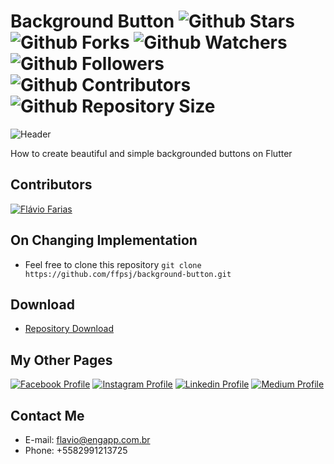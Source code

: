 # Background Button ![Github Stars](https://img.shields.io/github/stars/ffpsj/background-button.svg?label=Stars) ![Github Forks](https://img.shields.io/github/forks/ffpsj/background-button.svg?label=Forks) ![Github Watchers](https://img.shields.io/github/watchers/ffpsj/background-button.svg?label=Watchers) ![Github Followers](https://img.shields.io/github/followers/ffpsj.svg?label=Followers) ![Github Contributors](https://img.shields.io/github/contributors/ffpsj/background-button.svg?label=Contributors) ![Github Repository Size](https://img.shields.io/github/repo-size/ffpsj/background-button.svg?label=Size)

![Header](https://i.imgur.com/lbDku6L.png)

How to create beautiful and simple backgrounded buttons on Flutter

## Contributors
<a href="https://github.com/ffpsj"><img src="https://i.imgur.com/TlK8zDB.png" title="Flávio Farias"></a>

## On Changing Implementation
+ Feel free to clone this repository `git clone https://github.com/ffpsj/background-button.git`

## Download
+ [Repository Download](https://github.com/ffpsj/background-button/archive/master.zip)

## My Other Pages
<a href="https://www.facebook.com/flaviofariasjr"><img src="https://i.imgur.com/bHRTPvs.png" title="Facebook Profile"></a> <a href="https://www.instagram.com/flavioaq2"><img src="https://i.imgur.com/VrYSoc0.png" title="Instagram Profile"></a> <a href="https://www.linkedin.com/in/ffpsj"><img src="https://i.imgur.com/ERL5FFt.png" title="Linkedin Profile"></a> <a href="https://www.medium.com/@ffpsj"><img src="https://i.imgur.com/UPR0HtK.png" title="Medium Profile"></a>

## Contact Me
+ E-mail: flavio@engapp.com.br
+ Phone: +5582991213725